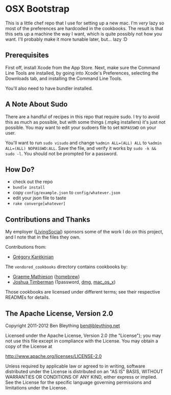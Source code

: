 OSX Bootstrap
========================================================================

This is a little chef repo that I use for setting up a new mac. I'm
*very* lazy so most of the preferences are hardcoded in the
cookbooks. The result is that this sets up a machine the way I want,
which is quite possibly not how you want. I'll probably make it more
tunable later, but... lazy :D

Prerequisites
------------------------------------------------------------------------

First off, install Xcode from the App Store. Next, make sure the
Command Line Tools are installed, by going into Xcode's Preferences,
selecting the Downloads tab, and installing the Command Line Tools.

You'll also need to have bundler installed.

A Note About Sudo
------------------------------------------------------------------------

There are a handful of recipes in this repo that require sudo. I try to
avoid this as much as possible, but with some things (.mpkg installers)
it's just not possible. You may want to edit your sudoers file to set
`NOPASSWD` on your user.

You'll want to run `sudo visudo` and change `%admin ALL=(ALL) ALL` to
`%admin ALL=(ALL) NOPASSWD:ALL`. Save the file, and verify it works by
`sudo -k && sudo -l`. You should not be prompted for a password.

How Do?
------------------------------------------------------------------------

* check out the repo
* `bundle install`
* copy `config/example.json` to `config/whatever.json`
* edit your json file to taste
* `rake converge[whatever]`

Contributions and Thanks
------------------------------------------------------------------------

My employer ([LivingSocial]) sponsors some of the work I do on this
project, and I note that in the files they own.

[LivingSocial]: http://livingsocial.com

Contributions from:

* [Grégory Karékinian][gkarekinian]

The `vendored_cookbooks` directory contains cookbooks by:

* [Graeme Mathieson][mathie] ([homebrew])
* [Joshua Timberman][jtimberman] (1password, [dmg], [mac_os_x])

Those cookbooks are licensed under different terms; see their respective
READMEs for details.

[gkarekinian]: https://github.com/gkarekinian
[mathie]: https://github.com/mathie
[jtimberman]: https://github.com/jtimberman

[homebrew]: https://github.com/mathie/chef-homebrew
[dmg]: https://github.com/opscode/cookbooks/tree/master/dmg
[mac_os_x]: https://github.com/jtimberman/mac_os_x-cookbook

The Apache License, Version 2.0
------------------------------------------------------------------------

Copyright 2011-2012 Ben Bleything <ben@bleything.net>

Licensed under the Apache License, Version 2.0 (the "License");
you may not use this file except in compliance with the License.
You may obtain a copy of the License at

   http://www.apache.org/licenses/LICENSE-2.0

Unless required by applicable law or agreed to in writing, software
distributed under the License is distributed on an "AS IS" BASIS,
WITHOUT WARRANTIES OR CONDITIONS OF ANY KIND, either express or implied.
See the License for the specific language governing permissions and
limitations under the License.
